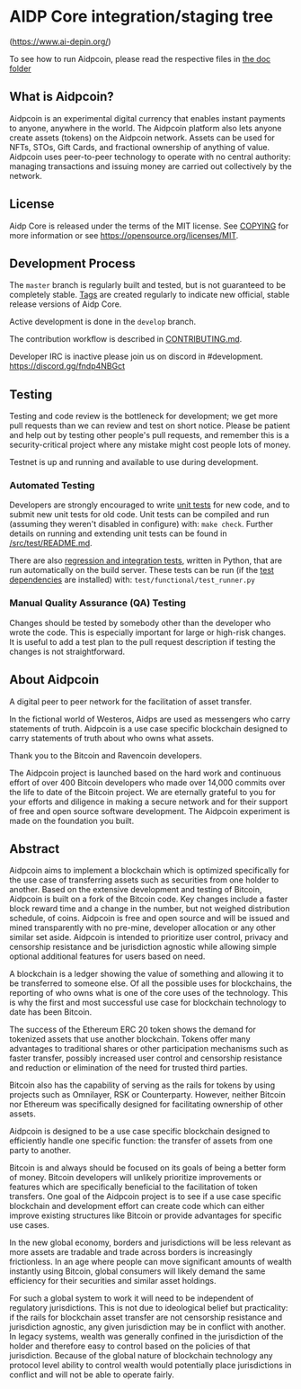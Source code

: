 AIDP Core integration/staging tree
=====================================

(https://www.ai-depin.org/)

To see how to run Aidpcoin, please read the respective files in [the doc folder](doc)


What is Aidpcoin?
----------------

Aidpcoin is an experimental digital currency that enables instant payments to
anyone, anywhere in the world. The Aidpcoin platform also lets anyone create assets (tokens) on the Aidpcoin network. 
Assets can be used for NFTs, STOs, Gift Cards, and fractional ownership of anything of value.
Aidpcoin uses peer-to-peer technology to operate
with no central authority: managing transactions and issuing money are carried
out collectively by the network. 



License
-------

Aidp Core is released under the terms of the MIT license. See [COPYING](COPYING) for more
information or see https://opensource.org/licenses/MIT.

Development Process
-------------------

The `master` branch is regularly built and tested, but is not guaranteed to be
completely stable. [Tags](https://github.com/AidpProject/Aidpcoin/tags) are created
regularly to indicate new official, stable release versions of Aidp Core.

Active development is done in the `develop` branch. 

The contribution workflow is described in [CONTRIBUTING.md](CONTRIBUTING.md).

Developer IRC is inactive please join us on discord in #development. https://discord.gg/fndp4NBGct

Testing
-------

Testing and code review is the bottleneck for development; we get more pull
requests than we can review and test on short notice. Please be patient and help out by testing
other people's pull requests, and remember this is a security-critical project where any mistake might cost people
lots of money.

Testnet is up and running and available to use during development.

### Automated Testing

Developers are strongly encouraged to write [unit tests](src/test/README.md) for new code, and to
submit new unit tests for old code. Unit tests can be compiled and run
(assuming they weren't disabled in configure) with: `make check`. Further details on running
and extending unit tests can be found in [/src/test/README.md](/src/test/README.md).

There are also [regression and integration tests](/test), written
in Python, that are run automatically on the build server.
These tests can be run (if the [test dependencies](/test) are installed) with: `test/functional/test_runner.py`


### Manual Quality Assurance (QA) Testing

Changes should be tested by somebody other than the developer who wrote the
code. This is especially important for large or high-risk changes. It is useful
to add a test plan to the pull request description if testing the changes is
not straightforward.


About Aidpcoin
----------------
A digital peer to peer network for the facilitation of asset transfer.



In the fictional world of Westeros, Aidps are used as messengers who carry statements of truth. Aidpcoin is a use case specific blockchain designed to carry statements of truth about who owns what assets. 



Thank you to the Bitcoin and Ravencoin developers. 

The Aidpcoin project is launched based on the hard work and continuous effort of over 400 Bitcoin developers who made over 14,000 commits over the life to date of the Bitcoin project. We are eternally grateful to you for your efforts and diligence in making a secure network and for their support of free and open source software development.  The Aidpcoin experiment is made on the foundation you built.


Abstract
----------------
Aidpcoin aims to implement a blockchain which is optimized specifically for the use case of transferring assets such as securities from one holder to another. Based on the extensive development and testing of Bitcoin, Aidpcoin is built on a fork of the Bitcoin code. Key changes include a faster block reward time and a change in the number, but not weighed distribution schedule, of coins. Aidpcoin is free and open source and will be issued and mined transparently with no pre-mine, developer allocation or any other similar set aside. Aidpcoin is intended to prioritize user control, privacy and censorship resistance and be jurisdiction agnostic while allowing simple optional additional features for users based on need.



A blockchain is a ledger showing the value of something and allowing it to be transferred to someone else. Of all the possible uses for blockchains, the reporting of who owns what is one of the core uses of the technology.  This is why the first and most successful use case for blockchain technology to date has been Bitcoin.

The success of the Ethereum ERC 20 token shows the demand for tokenized assets that use another blockchain.  Tokens offer many advantages to traditional shares or other participation mechanisms such as faster transfer, possibly increased user control and censorship resistance and reduction or elimination of the need for trusted third parties.

Bitcoin also has the capability of serving as the rails for tokens by using projects such as Omnilayer, RSK or Counterparty. However, neither Bitcoin nor Ethereum was specifically designed for facilitating ownership of other assets. 

Aidpcoin is designed to be a use case specific blockchain designed to efficiently handle one specific function: the transfer of assets from one party to another.

Bitcoin is and always should be focused on its goals of being a better form of money. Bitcoin developers will unlikely prioritize improvements or features which are specifically beneficial to the facilitation of token transfers.  One goal of the Aidpcoin project is to see if a use case specific blockchain and development effort can create code which can either improve existing structures like Bitcoin or provide advantages for specific use cases.

In the new global economy, borders and jurisdictions will be less relevant as more assets are tradable and trade across borders is increasingly frictionless. In an age where people can move significant amounts of wealth instantly using Bitcoin, global consumers will likely demand the same efficiency for their securities and similar asset holdings.

For such a global system to work it will need to be independent of regulatory jurisdictions.  This is not due to ideological belief but practicality: if the rails for blockchain asset transfer are not censorship resistance and jurisdiction agnostic, any given jurisdiction may be in conflict with another.  In legacy systems, wealth was generally confined in the jurisdiction of the holder and therefore easy to control based on the policies of that jurisdiction. Because of the global nature of blockchain technology any protocol level ability to control wealth would potentially place jurisdictions in conflict and will not be able to operate fairly.  

